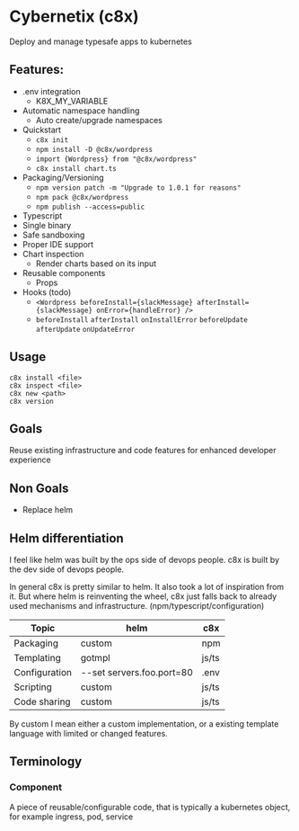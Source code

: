 # Cybernetix (c8x)
Deploy and manage typesafe apps to kubernetes

## Features:

- .env integration
  - K8X_MY_VARIABLE
- Automatic namespace handling
  - Auto create/upgrade namespaces
- Quickstart
  - `c8x init`
  - `npm install -D @c8x/wordpress`
  - `import {Wordpress} from "@c8x/wordpress"`
  - `c8x install chart.ts`
- Packaging/Versioning
  - `npm version patch -m "Upgrade to 1.0.1 for reasons"`
  - `npm pack @c8x/wordpress`
  - `npm publish --access=public`
- Typescript
- Single binary
- Safe sandboxing
- Proper IDE support
- Chart inspection
  - Render charts based on its input
- Reusable components
  - Props
- Hooks (todo)
  - `<Wordpress beforeInstall={slackMessage} afterInstall={slackMessage} onError={handleError} />`
  - `beforeInstall` `afterInstall` `onInstallError` `beforeUpdate` `afterUpdate` `onUpdateError` 

## Usage

```
c8x install <file>
c8x inspect <file>
c8x new <path>
c8x version
```

## Goals
Reuse existing infrastructure and code features for enhanced developer experience

## Non Goals
- Replace helm

## Helm differentiation

I feel like helm was built by the ops side of devops people. c8x is built by the dev side of devops people.

In general c8x is pretty similar to helm. It also took a lot of inspiration from it. But where helm is reinventing the wheel, c8x just falls back to already used mechanisms and infrastructure. (npm/typescript/configuration)

| Topic | helm     | c8x   |
| -------- |----------|-------| 
| Packaging | custom   | npm   |
| Templating | gotmpl   | js/ts |
| Configuration | --set servers.foo.port=80 | .env  |
| Scripting | custom   | js/ts |
| Code sharing | custom   | js/ts |

By custom I mean either a custom implementation, or a existing template language with limited or changed features.

## Terminology

### Component

A piece of reusable/configurable code, that is typically a kubernetes object, for example ingress, pod, service
